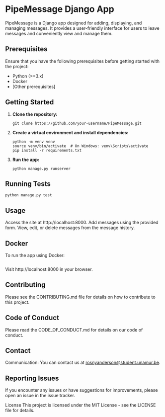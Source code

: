 # PipeMessage Django App

PipeMessage is a Django app designed for adding, displaying, and managing messages. It provides a user-friendly interface for users to leave messages and conveniently view and manage them.

## Prerequisites

Ensure that you have the following prerequisites before getting started with the project:

- Python (>=3.x)
- Docker
- [Other prerequisites]

## Getting Started

1. **Clone the repository:**

    ```
    git clone https://github.com/your-username/PipeMessage.git
    ```

2. **Create a virtual environment and install dependencies:**

    ```
    python -m venv venv
    source venv/bin/activate  # On Windows: venv\Scripts\activate
    pip install -r requirements.txt
    ```

3. **Run the app:**

    ```
    python manage.py runserver
    ```

## Running Tests

```
python manage.py test
```
## Usage
Access the site at http://localhost:8000.
Add messages using the provided form.
View, edit, or delete messages from the message history.
## Docker
To run the app using Docker:


```docker-compose up --build
 ```
Visit http://localhost:8000 in your browser.

## Contributing
Please see the CONTRIBUTING.md file for details on how to contribute to this project.

## Code of Conduct
Please read the CODE_OF_CONDUCT.md for details on our code of conduct.

## Contact
Communication: You can contact us at rosnyanderson@student.unamur.be.
## Reporting Issues
If you encounter any issues or have suggestions for improvements, please open an issue in the issue tracker.

License
This project is licensed under the MIT License - see the LICENSE file for details.
